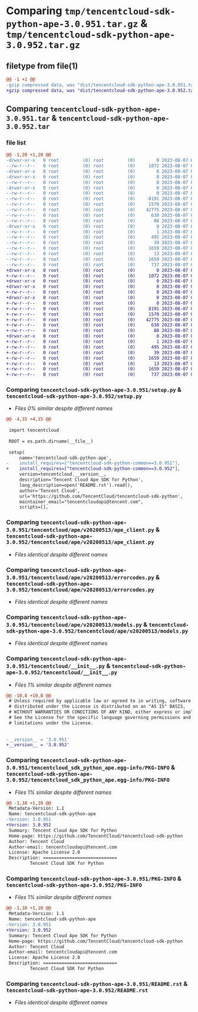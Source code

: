 # Comparing `tmp/tencentcloud-sdk-python-ape-3.0.951.tar.gz` & `tmp/tencentcloud-sdk-python-ape-3.0.952.tar.gz`

## filetype from file(1)

```diff
@@ -1 +1 @@
-gzip compressed data, was "dist/tencentcloud-sdk-python-ape-3.0.951.tar", last modified: Mon Aug  7 00:18:40 2023, max compression
+gzip compressed data, was "dist/tencentcloud-sdk-python-ape-3.0.952.tar", last modified: Mon Aug  7 08:45:35 2023, max compression
```

## Comparing `tencentcloud-sdk-python-ape-3.0.951.tar` & `tencentcloud-sdk-python-ape-3.0.952.tar`

### file list

```diff
@@ -1,20 +1,20 @@
-drwxr-xr-x   0 root         (0) root         (0)        0 2023-08-07 00:18:40.000000 tencentcloud-sdk-python-ape-3.0.951/
--rw-r--r--   0 root         (0) root         (0)     1072 2023-08-07 00:18:40.000000 tencentcloud-sdk-python-ape-3.0.951/setup.py
-drwxr-xr-x   0 root         (0) root         (0)        0 2023-08-07 00:18:40.000000 tencentcloud-sdk-python-ape-3.0.951/tencentcloud/
-drwxr-xr-x   0 root         (0) root         (0)        0 2023-08-07 00:18:40.000000 tencentcloud-sdk-python-ape-3.0.951/tencentcloud/ape/
--rw-r--r--   0 root         (0) root         (0)        0 2023-08-07 00:18:40.000000 tencentcloud-sdk-python-ape-3.0.951/tencentcloud/ape/__init__.py
-drwxr-xr-x   0 root         (0) root         (0)        0 2023-08-07 00:18:40.000000 tencentcloud-sdk-python-ape-3.0.951/tencentcloud/ape/v20200513/
--rw-r--r--   0 root         (0) root         (0)        0 2023-08-07 00:18:40.000000 tencentcloud-sdk-python-ape-3.0.951/tencentcloud/ape/v20200513/__init__.py
--rw-r--r--   0 root         (0) root         (0)     8191 2023-08-07 00:18:40.000000 tencentcloud-sdk-python-ape-3.0.951/tencentcloud/ape/v20200513/ape_client.py
--rw-r--r--   0 root         (0) root         (0)     1570 2023-08-07 00:18:40.000000 tencentcloud-sdk-python-ape-3.0.951/tencentcloud/ape/v20200513/errorcodes.py
--rw-r--r--   0 root         (0) root         (0)    42775 2023-08-07 00:18:40.000000 tencentcloud-sdk-python-ape-3.0.951/tencentcloud/ape/v20200513/models.py
--rw-r--r--   0 root         (0) root         (0)      630 2023-08-07 00:18:40.000000 tencentcloud-sdk-python-ape-3.0.951/tencentcloud/__init__.py
--rw-r--r--   0 root         (0) root         (0)       88 2023-08-07 00:18:40.000000 tencentcloud-sdk-python-ape-3.0.951/setup.cfg
-drwxr-xr-x   0 root         (0) root         (0)        0 2023-08-07 00:18:40.000000 tencentcloud-sdk-python-ape-3.0.951/tencentcloud_sdk_python_ape.egg-info/
--rw-r--r--   0 root         (0) root         (0)        1 2023-08-07 00:18:40.000000 tencentcloud-sdk-python-ape-3.0.951/tencentcloud_sdk_python_ape.egg-info/dependency_links.txt
--rw-r--r--   0 root         (0) root         (0)      495 2023-08-07 00:18:40.000000 tencentcloud-sdk-python-ape-3.0.951/tencentcloud_sdk_python_ape.egg-info/SOURCES.txt
--rw-r--r--   0 root         (0) root         (0)       39 2023-08-07 00:18:40.000000 tencentcloud-sdk-python-ape-3.0.951/tencentcloud_sdk_python_ape.egg-info/requires.txt
--rw-r--r--   0 root         (0) root         (0)     1659 2023-08-07 00:18:40.000000 tencentcloud-sdk-python-ape-3.0.951/tencentcloud_sdk_python_ape.egg-info/PKG-INFO
--rw-r--r--   0 root         (0) root         (0)       13 2023-08-07 00:18:40.000000 tencentcloud-sdk-python-ape-3.0.951/tencentcloud_sdk_python_ape.egg-info/top_level.txt
--rw-r--r--   0 root         (0) root         (0)     1659 2023-08-07 00:18:40.000000 tencentcloud-sdk-python-ape-3.0.951/PKG-INFO
--rw-r--r--   0 root         (0) root         (0)      737 2023-08-07 00:18:40.000000 tencentcloud-sdk-python-ape-3.0.951/README.rst
+drwxr-xr-x   0 root         (0) root         (0)        0 2023-08-07 08:45:35.000000 tencentcloud-sdk-python-ape-3.0.952/
+-rw-r--r--   0 root         (0) root         (0)     1072 2023-08-07 08:45:34.000000 tencentcloud-sdk-python-ape-3.0.952/setup.py
+drwxr-xr-x   0 root         (0) root         (0)        0 2023-08-07 08:45:35.000000 tencentcloud-sdk-python-ape-3.0.952/tencentcloud/
+drwxr-xr-x   0 root         (0) root         (0)        0 2023-08-07 08:45:35.000000 tencentcloud-sdk-python-ape-3.0.952/tencentcloud/ape/
+-rw-r--r--   0 root         (0) root         (0)        0 2023-08-07 08:45:34.000000 tencentcloud-sdk-python-ape-3.0.952/tencentcloud/ape/__init__.py
+drwxr-xr-x   0 root         (0) root         (0)        0 2023-08-07 08:45:35.000000 tencentcloud-sdk-python-ape-3.0.952/tencentcloud/ape/v20200513/
+-rw-r--r--   0 root         (0) root         (0)        0 2023-08-07 08:45:34.000000 tencentcloud-sdk-python-ape-3.0.952/tencentcloud/ape/v20200513/__init__.py
+-rw-r--r--   0 root         (0) root         (0)     8191 2023-08-07 08:45:34.000000 tencentcloud-sdk-python-ape-3.0.952/tencentcloud/ape/v20200513/ape_client.py
+-rw-r--r--   0 root         (0) root         (0)     1570 2023-08-07 08:45:34.000000 tencentcloud-sdk-python-ape-3.0.952/tencentcloud/ape/v20200513/errorcodes.py
+-rw-r--r--   0 root         (0) root         (0)    42775 2023-08-07 08:45:34.000000 tencentcloud-sdk-python-ape-3.0.952/tencentcloud/ape/v20200513/models.py
+-rw-r--r--   0 root         (0) root         (0)      630 2023-08-07 08:45:34.000000 tencentcloud-sdk-python-ape-3.0.952/tencentcloud/__init__.py
+-rw-r--r--   0 root         (0) root         (0)       88 2023-08-07 08:45:35.000000 tencentcloud-sdk-python-ape-3.0.952/setup.cfg
+drwxr-xr-x   0 root         (0) root         (0)        0 2023-08-07 08:45:35.000000 tencentcloud-sdk-python-ape-3.0.952/tencentcloud_sdk_python_ape.egg-info/
+-rw-r--r--   0 root         (0) root         (0)        1 2023-08-07 08:45:35.000000 tencentcloud-sdk-python-ape-3.0.952/tencentcloud_sdk_python_ape.egg-info/dependency_links.txt
+-rw-r--r--   0 root         (0) root         (0)      495 2023-08-07 08:45:35.000000 tencentcloud-sdk-python-ape-3.0.952/tencentcloud_sdk_python_ape.egg-info/SOURCES.txt
+-rw-r--r--   0 root         (0) root         (0)       39 2023-08-07 08:45:35.000000 tencentcloud-sdk-python-ape-3.0.952/tencentcloud_sdk_python_ape.egg-info/requires.txt
+-rw-r--r--   0 root         (0) root         (0)     1659 2023-08-07 08:45:35.000000 tencentcloud-sdk-python-ape-3.0.952/tencentcloud_sdk_python_ape.egg-info/PKG-INFO
+-rw-r--r--   0 root         (0) root         (0)       13 2023-08-07 08:45:35.000000 tencentcloud-sdk-python-ape-3.0.952/tencentcloud_sdk_python_ape.egg-info/top_level.txt
+-rw-r--r--   0 root         (0) root         (0)     1659 2023-08-07 08:45:35.000000 tencentcloud-sdk-python-ape-3.0.952/PKG-INFO
+-rw-r--r--   0 root         (0) root         (0)      737 2023-08-07 08:45:34.000000 tencentcloud-sdk-python-ape-3.0.952/README.rst
```

### Comparing `tencentcloud-sdk-python-ape-3.0.951/setup.py` & `tencentcloud-sdk-python-ape-3.0.952/setup.py`

 * *Files 0% similar despite different names*

```diff
@@ -4,15 +4,15 @@
 
 import tencentcloud
 
 ROOT = os.path.dirname(__file__)
 
 setup(
     name='tencentcloud-sdk-python-ape',
-    install_requires=["tencentcloud-sdk-python-common==3.0.951"],
+    install_requires=["tencentcloud-sdk-python-common==3.0.952"],
     version=tencentcloud.__version__,
     description='Tencent Cloud Ape SDK for Python',
     long_description=open('README.rst').read(),
     author='Tencent Cloud',
     url='https://github.com/TencentCloud/tencentcloud-sdk-python',
     maintainer_email="tencentcloudapi@tencent.com",
     scripts=[],
```

### Comparing `tencentcloud-sdk-python-ape-3.0.951/tencentcloud/ape/v20200513/ape_client.py` & `tencentcloud-sdk-python-ape-3.0.952/tencentcloud/ape/v20200513/ape_client.py`

 * *Files identical despite different names*

### Comparing `tencentcloud-sdk-python-ape-3.0.951/tencentcloud/ape/v20200513/errorcodes.py` & `tencentcloud-sdk-python-ape-3.0.952/tencentcloud/ape/v20200513/errorcodes.py`

 * *Files identical despite different names*

### Comparing `tencentcloud-sdk-python-ape-3.0.951/tencentcloud/ape/v20200513/models.py` & `tencentcloud-sdk-python-ape-3.0.952/tencentcloud/ape/v20200513/models.py`

 * *Files identical despite different names*

### Comparing `tencentcloud-sdk-python-ape-3.0.951/tencentcloud/__init__.py` & `tencentcloud-sdk-python-ape-3.0.952/tencentcloud/__init__.py`

 * *Files 1% similar despite different names*

```diff
@@ -10,8 +10,8 @@
 # Unless required by applicable law or agreed to in writing, software
 # distributed under the License is distributed on an "AS IS" BASIS,
 # WITHOUT WARRANTIES OR CONDITIONS OF ANY KIND, either express or implied.
 # See the License for the specific language governing permissions and
 # limitations under the License.
 
 
-__version__ = '3.0.951'
+__version__ = '3.0.952'
```

### Comparing `tencentcloud-sdk-python-ape-3.0.951/tencentcloud_sdk_python_ape.egg-info/PKG-INFO` & `tencentcloud-sdk-python-ape-3.0.952/tencentcloud_sdk_python_ape.egg-info/PKG-INFO`

 * *Files 1% similar despite different names*

```diff
@@ -1,10 +1,10 @@
 Metadata-Version: 1.1
 Name: tencentcloud-sdk-python-ape
-Version: 3.0.951
+Version: 3.0.952
 Summary: Tencent Cloud Ape SDK for Python
 Home-page: https://github.com/TencentCloud/tencentcloud-sdk-python
 Author: Tencent Cloud
 Author-email: tencentcloudapi@tencent.com
 License: Apache License 2.0
 Description: ============================
         Tencent Cloud SDK for Python
```

### Comparing `tencentcloud-sdk-python-ape-3.0.951/PKG-INFO` & `tencentcloud-sdk-python-ape-3.0.952/PKG-INFO`

 * *Files 1% similar despite different names*

```diff
@@ -1,10 +1,10 @@
 Metadata-Version: 1.1
 Name: tencentcloud-sdk-python-ape
-Version: 3.0.951
+Version: 3.0.952
 Summary: Tencent Cloud Ape SDK for Python
 Home-page: https://github.com/TencentCloud/tencentcloud-sdk-python
 Author: Tencent Cloud
 Author-email: tencentcloudapi@tencent.com
 License: Apache License 2.0
 Description: ============================
         Tencent Cloud SDK for Python
```

### Comparing `tencentcloud-sdk-python-ape-3.0.951/README.rst` & `tencentcloud-sdk-python-ape-3.0.952/README.rst`

 * *Files identical despite different names*


